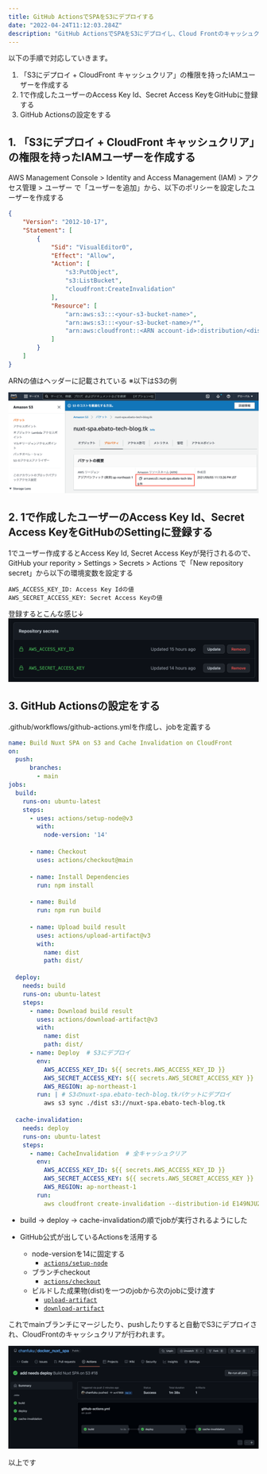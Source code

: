 ```yaml
---
title: GitHub ActionsでSPAをS3にデプロイする
date: "2022-04-24T11:12:03.284Z"
description: "GitHub ActionsでSPAをS3にデプロイし、Cloud Frontのキャッシュクリアをする"
---
```


以下の手順で対応していきます。

1. 「S3にデプロイ + CloudFront キャッシュクリア」の権限を持ったIAMユーザーを作成する
2. 1で作成したユーザーのAccess Key Id、Secret Access KeyをGitHubに登録する 
3. GitHub Actionsの設定をする

## 1. 「S3にデプロイ + CloudFront キャッシュクリア」の権限を持ったIAMユーザーを作成する
AWS Management Console > Identity and Access Management (IAM) > アクセス管理 > ユーザー
で「ユーザーを追加」から、以下のポリシーを設定したユーザーを作成する
```json
{
    "Version": "2012-10-17",
    "Statement": [
        {
            "Sid": "VisualEditor0",
            "Effect": "Allow",
            "Action": [
                "s3:PutObject",
                "s3:ListBucket",
                "cloudfront:CreateInvalidation"
            ],
            "Resource": [
                "arn:aws:s3:::<your-s3-bucket-name>",
                "arn:aws:s3:::<your-s3-bucket-name>/*",
                "arn:aws:cloudfront::<ARN account-id>:distribution/<distribution-id>"
            ]
        }
    ]
}
```

ARNの値はヘッダーに記載されている ※以下はS3の例

![Image](./img3.png)

## 2. 1で作成したユーザーのAccess Key Id、Secret Access KeyをGitHubのSettingに登録する 
1でユーザー作成するとAccess Key Id, Secret Access Keyが発行されるので、
GitHub your repority > Settings > Secrets > Actions で「New repository secret」から以下の環境変数を設定する
```
AWS_ACCESS_KEY_ID: Access Key Idの値
AWS_SECRET_ACCESS_KEY: Secret Access Keyの値
```

登録するとこんな感じ↓
![Image](./img1.png)


## 3. GitHub Actionsの設定をする
.github/workflows/github-actions.ymlを作成し、jobを定義する

```yaml
name: Build Nuxt SPA on S3 and Cache Invalidation on CloudFront
on:
  push:
      branches:
        - main
jobs:
  build:
    runs-on: ubuntu-latest
    steps:
      - uses: actions/setup-node@v3
        with:
          node-version: '14'

      - name: Checkout
        uses: actions/checkout@main

      - name: Install Dependencies
        run: npm install

      - name: Build
        run: npm run build

      - name: Upload build result
        uses: actions/upload-artifact@v3
        with:
          name: dist
          path: dist/

  deploy:
    needs: build
    runs-on: ubuntu-latest
    steps:
      - name: Download build result
        uses: actions/download-artifact@v3
        with:
          name: dist
          path: dist/
      - name: Deploy  # S3にデプロイ
        env:
          AWS_ACCESS_KEY_ID: ${{ secrets.AWS_ACCESS_KEY_ID }}
          AWS_SECRET_ACCESS_KEY: ${{ secrets.AWS_SECRET_ACCESS_KEY }}
          AWS_REGION: ap-northeast-1
        run: | # S3のnuxt-spa.ebato-tech-blog.tkバケットにデプロイ
          aws s3 sync ./dist s3://nuxt-spa.ebato-tech-blog.tk

  cache-invalidation:
    needs: deploy
    runs-on: ubuntu-latest
    steps:
      - name: CacheInvalidation  # 全キャッシュクリア
        env:
          AWS_ACCESS_KEY_ID: ${{ secrets.AWS_ACCESS_KEY_ID }}
          AWS_SECRET_ACCESS_KEY: ${{ secrets.AWS_SECRET_ACCESS_KEY }}
          AWS_REGION: ap-northeast-1
        run:
          aws cloudfront create-invalidation --distribution-id E149NJU26D1UYW --paths "/*"
```

- build -> deploy -> cache-invalidationの順でjobが実行されるようにした

- GitHub公式が出しているActionsを活用する
    - node-versionを14に固定する
        - <a href="https://github.com/actions/setup-node" target="_blank">`actions/setup-node`</a>
    - ブランチcheckout
        - <a href="https://github.com/actions/checkout" target="_blank">`actions/checkout`</a>
    - ビルドした成果物(dist)を一つのjobから次のjobに受け渡す
        - <a href="https://github.com/actions/upload-artifact" target="_blank">`upload-artifact`</a>
        - <a href="https://github.com/actions/download-artifact" target="_blank">`download-artifact`</a>

これでmainブランチにマージしたり、pushしたりすると自動でS3にデプロイされ、CloudFrontのキャッシュクリアが行われます。

![Image](./img2.png)

以上です
